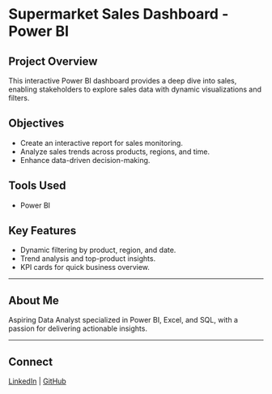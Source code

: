 # Supermarket Sales Dashboard - Power BI 

## Project Overview
This interactive Power BI dashboard provides a deep dive into sales, enabling stakeholders to explore sales data with dynamic visualizations and filters.

## Objectives
- Create an interactive report for sales monitoring.
- Analyze sales trends across products, regions, and time.
- Enhance data-driven decision-making.

## Tools Used
- Power BI

## Key Features
-  Dynamic filtering by product, region, and date.
-  Trend analysis and top-product insights.
-  KPI cards for quick business overview.


---

## About Me
Aspiring Data Analyst specialized in Power BI, Excel, and SQL, with a passion for delivering actionable insights.

---

## Connect
[LinkedIn](https://www.linkedin.com/in/yousif-ahmed-ibrahim) | [GitHub](https://github.com/Yousif-Ahmed-Ibrahim)
